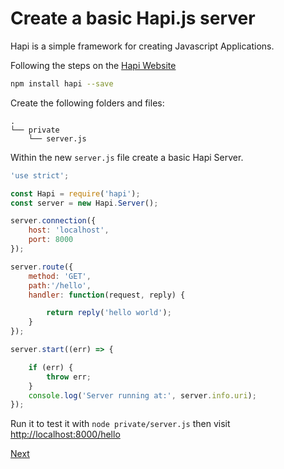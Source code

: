 # Create a basic Hapi.js server

Hapi is a simple framework for creating Javascript Applications.

Following the steps on the [Hapi Website](https://hapijs.com/)

```bash
npm install hapi --save
```

Create the following folders and files:

```
.
└── private
    └── server.js
```

Within the new `server.js` file create a basic Hapi Server.

```js
'use strict';

const Hapi = require('hapi');
const server = new Hapi.Server();

server.connection({
    host: 'localhost',
    port: 8000
});

server.route({
    method: 'GET',
    path:'/hello',
    handler: function(request, reply) {

        return reply('hello world');
    }
});

server.start((err) => {

    if (err) {
        throw err;
    }
    console.log('Server running at:', server.info.uri);
});
```

Run it to test it with `node private/server.js` then visit [http://localhost:8000/hello](http://localhost:8000/hello)

[Next](#)
